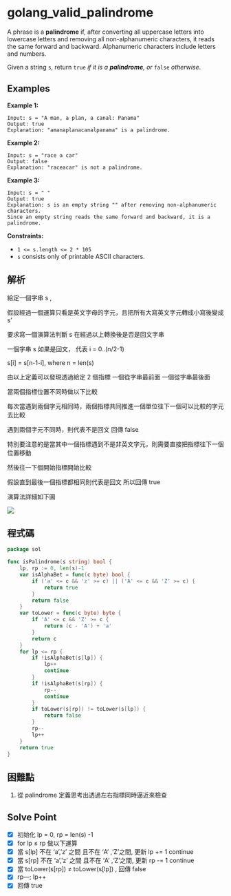 # golang_valid_palindrome

A phrase is a **palindrome** if, after converting all uppercase letters into lowercase letters and removing all non-alphanumeric characters, it reads the same forward and backward. Alphanumeric characters include letters and numbers.

Given a string `s`, return `true` *if it is a **palindrome**, or* `false` *otherwise*.

## Examples

**Example 1:**

```
Input: s = "A man, a plan, a canal: Panama"
Output: true
Explanation: "amanaplanacanalpanama" is a palindrome.

```

**Example 2:**

```
Input: s = "race a car"
Output: false
Explanation: "raceacar" is not a palindrome.

```

**Example 3:**

```
Input: s = " "
Output: true
Explanation: s is an empty string "" after removing non-alphanumeric characters.
Since an empty string reads the same forward and backward, it is a palindrome.
```

**Constraints:**

- `1 <= s.length <= 2 * 105`
- `s` consists only of printable ASCII characters.

## 解析

給定一個字串 s ,

假設經過一個運算只看是英文字母的字元，且把所有大寫英文字元轉成小寫後變成 s’

要求寫一個演算法判斷 s 在經過以上轉換後是否是回文字串

一個字串 s 如果是回文， 代表 i = 0..(n/2-1)

s[i] = s[n-1-i], where n = len(s)

由以上定義可以發現透過給定 2 個指標 一個從字串最前面 一個從字串最後面

當兩個指標位置不同時做以下比較

每次當遇到兩個字元相同時，兩個指標共同推進一個單位往下一個可以比較的字元去比較

遇到兩個字元不同時，則代表不是回文 回傳 false

特別要注意的是當其中一個指標遇到不是非英文字元，則需要直接把指標往下一個位置移動 

然後往一下個開始指標開始比較

假設直到最後一個指標都相同則代表是回文 所以回傳 true

演算法詳細如下圖

![](https://i.imgur.com/BxTUXpO.png)

## 程式碼
```go
package sol

func isPalindrome(s string) bool {
	lp, rp := 0, len(s)-1
	var isAlphaBet = func(c byte) bool {
		if ('a' <= c && 'z' >= c) || ('A' <= c && 'Z' >= c) {
			return true
		}
		return false
	}
	var toLower = func(c byte) byte {
		if 'A' <= c && 'Z' >= c {
			return (c - 'A') + 'a'
		}
		return c
	}
	for lp <= rp {
		if !isAlphaBet(s[lp]) {
			lp++
			continue
		}
		if !isAlphaBet(s[rp]) {
			rp--
			continue
		}
		if toLower(s[rp]) != toLower(s[lp]) {
			return false
		}
		rp--
		lp++
	}
	return true
}
```

## 困難點

1. 從 palindrome 定義思考出透過左右指標同時逼近來檢查

## Solve Point

- [x]  初始化 lp = 0, rp = len(s) -1
- [x]  for lp ≤ rp 做以下運算
- [x]  當 s[lp] 不在 ‘a’,’z’ 之間 且不在 ‘A’ ,‘Z’之間, 更新 lp += 1 continue
- [x]  當 s[rp] 不在 ‘a’,’z’ 之間 且不在 ‘A’ ,‘Z’之間, 更新 rp -= 1 continue
- [x]  當 toLower(s[rp]) ≠ toLower(s[lp]) , 回傳 false
- [x]  rp—; lp++
- [x]  回傳 true